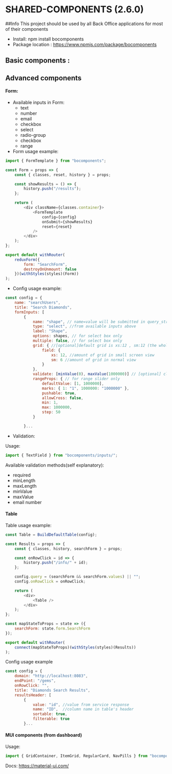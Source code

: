 # SHARED-COMPONENTS (2.6.0)

##Info
This project should be used by all Back Office applications for most of their components

-   Install: npm install bocomponents
-   Package location : https://www.npmjs.com/package/bocomponents

## Basic components :

## Advanced components

#### Form:

-   Available inputs in Form:
    -   text
    -   number
    -   email
    -   checkbox
    -   select
    -   radio-group
    -   checkbox
    -   range
-   Form usage example:

```javascript
import { FormTemplate } from "bocomponents";

const Form = props => {
    const { classes, reset, history } = props;

    const showResults = () => {
        history.push("/results");
    };

    return (
        <div className={classes.container}>
            <FormTemplate
                config={config}
                onSubmit={showResults}
                reset={reset}
            />
        </div>
    );
};

export default withRouter(
    reduxForm({
        form: "SearchForm",
        destroyOnUnmount: false
    })(withStyles(styles)(Form))
);
```

-   Config usage example:

```javascript
const config = {
    name: "searchUsers",
    title: "Search Diamonds",
    formInputs: [
        {
            name: "shape", // name=value will be submitted in query_string
            type: "select", //from available inputs above
            label: "Shape",
            options: shapes, // for select box only
            multiple: false, // for select box only
            grid: { //[optional]default grid is xs:12 , sm:12 (the whole grid row always)
                field: {
                    xs: 12, //amount of grid in small screen view
                    sm: 6 //amount of grid in normal view
                }
            },
            validate: [minValue(0), maxValue(1000000)] // [optional] client side validation,
            rangeProps: { // for range slider only
                defaultValue: [1, 1000000],
                marks: { 1: "1", 1000000: "1000000" },
                pushable: true,
                allowCross: false,
                min: 1,
                max: 1000000,
                step: 50
            }

        }...
```

-   Validation:

Usage:

```javascript
import { TextField } from "bocomponents/inputs/";
```

Available validation methods(self explanatory):

-   required
-   minLength
-   maxLength
-   minValue
-   maxValue
-   email
    number

#### Table

Table usage example:

```javascript
const Table = BuildDefaultTable(config);

const Results = props => {
    const { classes, history, searchForm } = props;

    const onRowClick = id => {
        history.push("/info/" + id);
    };

    config.query = (searchForm && searchForm.values) || "";
    config.onRowClick = onRowClick;

    return (
        <div>
            <Table />
        </div>
    );
};

const mapStateToProps = state => ({
    searchForm: state.form.SearchForm
});

export default withRouter(
    connect(mapStateToProps)(withStyles(styles)(Results))
);
```

Config usage example

```javascript
const config = {
    domain: "http://localhost:8083",
    endPoint: "/gems",
    onRowClick: "",
    title: "Diamonds Search Results",
    resultsHeader: [
        {
            value: "id", //value from service response
            name: "ID",  //column name in table's header
            sortable: true,
            filterable: true
        }...
```

#### MUI components (from dashboard)

Usage:

```javascript
import { GridContainer, ItemGrid, RegularCard, NavPills } from "bocomponents";
```

Docs:
https://material-ui.com/
